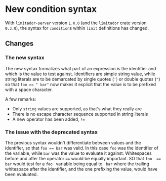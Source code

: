 # New condition syntax 

With `limitador-server` version `1.0.0` (and the `limitador` crate version `0.3.0`), the syntax for `condition`s within 
`limit` definitions has changed.

## Changes

### The new syntax

The new syntax formalizes what part of an expression is the identifier and which is the value to test against. 
Identifiers are simple string value, while string literals are to be demarcated by single quotes (`'`) or double quotes
(`"`) so that `foo == " bar"` now makes it explicit that the value is to be prefixed with a space character.

A few remarks:
 - Only `string` values are supported, as that's what they really are
 - There is no escape character sequence supported in string literals
 - A new operator has been added, `!=`

### The issue with the deprecated syntax

The previous syntax wouldn't differentiate between values and the identifier, so that `foo == bar` was valid. In this
case `foo` was the identifier of the variable, while `bar` was the value to evaluate it against. Whitespaces before and
after the operator `==` would be equally important. SO that `foo  ==  bar` would test for a `foo ` variable being equal
to ` bar` where the trailing whitespace after the identifier, and the one prefixing the value, would have been
evaluated.
